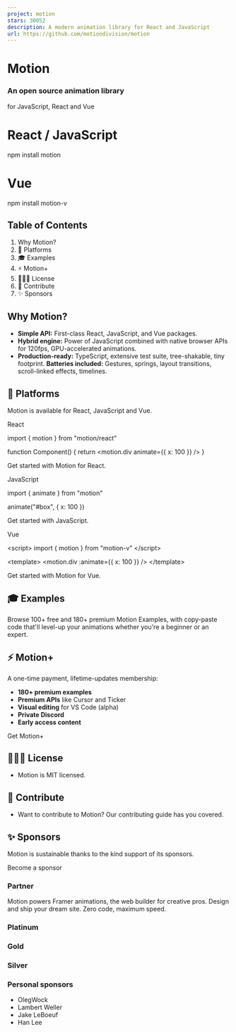 ```yaml
---
project: motion
stars: 30052
description: A modern animation library for React and JavaScript
url: https://github.com/motiondivision/motion
---
```


  
Motion
=========

### An open source animation library  
for JavaScript, React and Vue

# React / JavaScript
npm install motion

# Vue
npm install motion-v

Table of Contents
-----------------

1.  Why Motion?
2.  🍦 Platforms
3.  🎓 Examples
4.  ⚡️ Motion+
5.  👩🏻‍⚖️ License
6.  💎 Contribute
7.  ✨ Sponsors

Why Motion?
-----------

-   **Simple API:** First-class React, JavaScript, and Vue packages.
-   **Hybrid engine:** Power of JavaScript combined with native browser APIs for 120fps, GPU-accelerated animations.
-   **Production-ready:** TypeScript, extensive test suite, tree-shakable, tiny footprint. **Batteries included:** Gestures, springs, layout transitions, scroll-linked effects, timelines.

🍦 Platforms
------------

Motion is available for React, JavaScript and Vue.

React

import { motion } from "motion/react"

function Component() {
    return <motion.div animate\={{ x: 100 }} />
}

Get started with Motion for React.

JavaScript

import { animate } from "motion"

animate("#box", { x: 100 })

Get started with JavaScript.

Vue

<script\>
    import { motion } from "motion-v"
</script\>

<template\> <motion.div :animate\={{ x: 100 }} /> </template\>

Get started with Motion for Vue.

🎓 Examples
-----------

Browse 100+ free and 180+ premium Motion Examples, with copy-paste code that'll level-up your animations whether you're a beginner or an expert.

⚡️ Motion+
----------

A one-time payment, lifetime-updates membership:

-   **180+ premium examples**
-   **Premium APIs** like Cursor and Ticker
-   **Visual editing** for VS Code (alpha)
-   **Private Discord**
-   **Early access content**

Get Motion+

👩🏻‍⚖️ License
---------------

-   Motion is MIT licensed.

💎 Contribute
-------------

-   Want to contribute to Motion? Our contributing guide has you covered.

✨ Sponsors
----------

Motion is sustainable thanks to the kind support of its sponsors.

Become a sponsor

### Partner

Motion powers Framer animations, the web builder for creative pros. Design and ship your dream site. Zero code, maximum speed.

### Platinum

### Gold

### Silver

### Personal sponsors

-   OlegWock
-   Lambert Weller
-   Jake LeBoeuf
-   Han Lee
